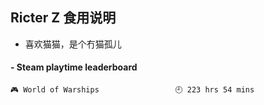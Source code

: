 ## Ricter Z 食用说明
- 喜欢猫猫，是个冇猫孤儿

<!-- steam-box start -->
#### - Steam playtime leaderboard
```text
🎮 World of Warships                 🕘 223 hrs 54 mins
```
<!-- Powered by https://github.com/YouEclipse/steam-box . -->
<!-- steam-box end -->
